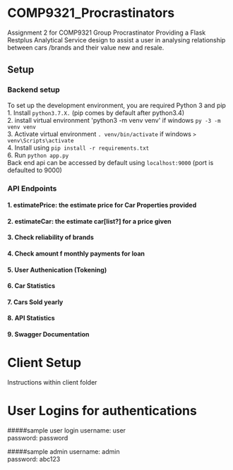 # COMP9321_Procrastinators
Assignment 2 for COMP9321 Group Procrastinator
Providing a Flask Restplus Analytical Service design to assist a user in analysing relationship between cars /brands and their value new and resale.

## Setup
### Backend setup
To set up the development environment, you are required Python 3 and pip\
    1. Install `python3.7.X.` (pip comes by default after python3.4)\
    2. install virtual environment 'python3 -m venv venv' if windows `py -3 -m venv venv`\
    3. Activate virtual environment `. venv/bin/activate` if windows `> venv\Scripts\activate`\
    4. Install using `pip install -r requirements.txt` \
    6. Run `python app.py`\
    Back end api can be accessed by default using `localhost:9000` (port is defaulted to 9000)
    
### API Endpoints

#### 1. estimatePrice: the estimate price for Car Properties provided
#### 2. estimateCar: the estimate car[list?] for a price given
#### 3. Check reliability of brands
#### 4. Check amount f monthly payments for loan
#### 5. User Authenication (Tokening)
#### 6. Car Statistics
#### 7. Cars Sold yearly
#### 8. API Statistics
#### 9. Swagger Documentation

# Client Setup
Instructions within client folder

# User Logins for authentications
#####sample user login
username: user\
password: password

#####sample admin
username: admin\
password: abc123


